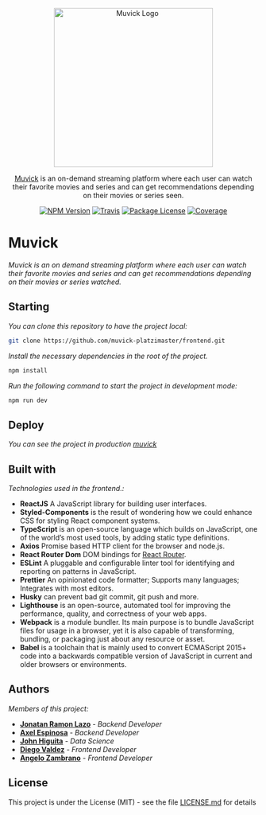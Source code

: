 <p align="center">
  <a href="http://nestjs.com/" target="blank"><img src="https://avatars2.githubusercontent.com/u/69372445?s=200&v=4" width="320" alt="Muvick Logo" /></a>
</p>

[travis-image]: https://api.travis-ci.org/nestjs/nest.svg?branch=master
[travis-url]: https://travis-ci.org/nestjs/nest
[linux-image]: https://img.shields.io/travis/nestjs/nest/master.svg?label=linux
[linux-url]: https://travis-ci.org/nestjs/nest

  <p align="center"><a href="http://nodejs.org" target="blank">Muvick</a> is an on-demand streaming platform where each user can watch their favorite movies and series and can get recommendations depending on their movies or series seen.</p>
    <p align="center">
<a href="https://www.npmjs.com/~nestjscore"><img src="https://img.shields.io/npm/v/@nestjs/core.svg" alt="NPM Version" /></a>
<a href="https://travis-ci.org/muvick-platzimaster/nestjs-backend"><img src="https://travis-ci.org/muvick-platzimaster/nestjs-backend.svg?branch=main" alt="Travis" /></a>
<a href="https://opensource.org/licenses/MIT"><img src="https://img.shields.io/npm/l/@nestjs/core.svg" alt="Package License" /></a>
<a href="https://coveralls.io/github/nestjs/nest?branch=master"><img src="https://coveralls.io/repos/github/nestjs/nest/badge.svg?branch=master#5" alt="Coverage" /></a>
</p>
  <!--[![Backers on Open Collective](https://opencollective.com/nest/backers/badge.svg)](https://opencollective.com/nest#backer)
  [![Sponsors on Open Collective](https://opencollective.com/nest/sponsors/badge.svg)](https://opencollective.com/nest#sponsor)-->
  
  
# Muvick

_Muvick is an on demand streaming platform where each user can watch their favorite movies and series and can get recommendations depending on their movies or series watched._

## Starting 

_You can clone this repository to have the project local:_

```bash
git clone https://github.com/muvick-platzimaster/frontend.git
```

_Install the necessary dependencies in the root of the project._

```bash
npm install
```

_Run the following command to start the project in development mode:_

```bash
npm run dev
```

## Deploy 

_You can see the project in production [muvick](https://muvick.com)_


## Built with 

_Technologies used in the frontend.:_

* **ReactJS** A JavaScript library for building user interfaces.
* **Styled-Components** is the result of wondering how we could enhance CSS for styling React component systems.
* **TypeScript** is an open-source language which builds on JavaScript, one of the world’s most used tools, by adding static type definitions.
* **Axios** Promise based HTTP client for the browser and node.js.
* **React Router Dom** DOM bindings for [React Router](https://reacttraining.com/react-router).
* **ESLint** A pluggable and configurable linter tool for identifying and reporting on patterns in JavaScript.
* **Prettier** An opinionated code formatter; Supports many languages; Integrates with most editors.
* **Husky** can prevent bad git commit, git push and more.
* **Lighthouse** is an open-source, automated tool for improving the performance, quality, and correctness of your web apps. 
* **Webpack** is a module bundler. Its main purpose is to bundle JavaScript files for usage in a browser, yet it is also capable of transforming, bundling, or packaging just about any resource or asset.
* **Babel** is a toolchain that is mainly used to convert ECMAScript 2015+ code into a backwards compatible version of JavaScript in current and older browsers or environments. 


## Authors 

_Members of this project:_

* **[Jonatan Ramon Lazo](https://github.com/jlazo)** - *Backend Developer*
* **[Axel Espinosa](https://github.com/AxelDavid45)** - *Backend Developer*
* **[John Higuita](https://github.com/jfhiguita)** - *Data Science*
* **[Diego Valdez](https://github.com/digitros)** - *Frontend Developer*
* **[Angelo Zambrano](https://github.com/angelozdev)** - *Frontend Developer* 


## License 

This project is under the License (MIT) - see the file [LICENSE.md](LICENSE.md) for details

